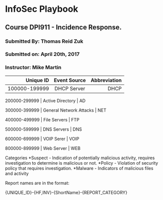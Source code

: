 # InfoSec Playbook 
## Course DPI911 - Incidence Response. 

### Submitted By: Thomas Reid Zuk
### Submitted on: April 20th, 2017
### Instructor: Mike Martin


Unique ID  | Event Source | Abbreviation|
------------:|:---------------:|---------------:
100000-199999 | DHCP Server | DHCP

200000-299999 | Active Directory | AD

300000-399999 | General Network Attacks | NET

400000-499999 | File Servers | FTP

500000-599999 | DNS Servers | DNS 

600000-699999 | VOIP Serer | VOIP

800000-899999 | Web Server | WEB



Categories
*Suspect - Indication of potentially malicious activity, requires investigation to determine is malicious or not.
*Policy - Violation of security policy that requires investigation.
*Malware - Indicators of malicious files and activity


Report names are in the format:

{UNIQUE_ID}-{HF,INV}-{ShortName}-{REPORT_CATEGORY}
